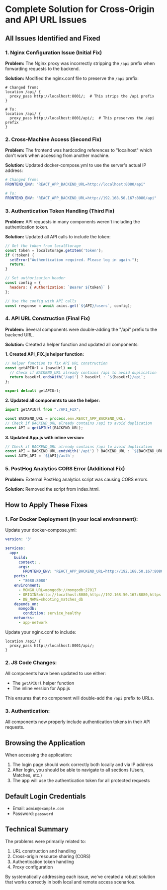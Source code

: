 # Complete Solution for Cross-Origin and API URL Issues

## All Issues Identified and Fixed

### 1. Nginx Configuration Issue (Initial Fix)

**Problem:** The Nginx proxy was incorrectly stripping the `/api` prefix when forwarding requests to the backend.

**Solution:** Modified the nginx.conf file to preserve the `/api` prefix:
```nginx
# Changed from:
location /api/ {
  proxy_pass http://localhost:8001/;  # This strips the /api prefix
}

# To:
location /api/ {
  proxy_pass http://localhost:8001/api/;  # This preserves the /api prefix
}
```

### 2. Cross-Machine Access (Second Fix)

**Problem:** The frontend was hardcoding references to "localhost" which don't work when accessing from another machine.

**Solution:** Updated docker-compose.yml to use the server's actual IP address:
```yaml
# Changed from:
FRONTEND_ENV: "REACT_APP_BACKEND_URL=http://localhost:8080/api"

# To:
FRONTEND_ENV: "REACT_APP_BACKEND_URL=http://192.168.50.167:8080/api"
```

### 3. Authentication Token Handling (Third Fix)

**Problem:** API requests in many components weren't including the authentication token.

**Solution:** Updated all API calls to include the token:
```javascript
// Get the token from localStorage
const token = localStorage.getItem('token');
if (!token) {
  setError("Authentication required. Please log in again.");
  return;
}

// Set authorization header
const config = {
  headers: { Authorization: `Bearer ${token}` }
};

// Use the config with API calls
const response = await axios.get(`${API}/users`, config);
```

### 4. API URL Construction (Final Fix)

**Problem:** Several components were double-adding the "/api" prefix to the backend URL.

**Solution:** Created a helper function and updated all components:

**1. Created API_FIX.js helper function:**
```javascript
// Helper function to fix API URL construction
const getAPIUrl = (baseUrl) => {
  // Check if BACKEND_URL already contains /api to avoid duplication
  return baseUrl.endsWith('/api') ? baseUrl : `${baseUrl}/api`;
};

export default getAPIUrl;
```

**2. Updated all components to use the helper:**
```javascript
import getAPIUrl from "./API_FIX";

const BACKEND_URL = process.env.REACT_APP_BACKEND_URL;
// Check if BACKEND_URL already contains /api to avoid duplication
const API = getAPIUrl(BACKEND_URL);
```

**3. Updated App.js with inline version:**
```javascript
// Check if BACKEND_URL already contains /api to avoid duplication
const API = BACKEND_URL.endsWith('/api') ? BACKEND_URL : `${BACKEND_URL}/api`;
const AUTH_API = `${API}/auth`;
```

### 5. PostHog Analytics CORS Error (Additional Fix)

**Problem:** External PostHog analytics script was causing CORS errors.

**Solution:** Removed the script from index.html.

## How to Apply These Fixes

### 1. For Docker Deployment (in your local environment):

Update your docker-compose.yml:
```yaml
version: '3'

services:
  app:
    build:
      context: .
      args:
        FRONTEND_ENV: "REACT_APP_BACKEND_URL=http://192.168.50.167:8080/api"
    ports:
      - "8080:8080"
    environment:
      - MONGO_URL=mongodb://mongodb:27017
      - ORIGINS=http://localhost:8080,http://192.168.50.167:8080,https://localhost:8080,https://192.168.50.167:8080,http://127.0.0.1:8080
      - DB_NAME=shooting_matches_db
    depends_on:
      mongodb:
        condition: service_healthy
    networks:
      - app-network
```

Update your nginx.conf to include:
```nginx
location /api/ {
  proxy_pass http://localhost:8001/api/;
}
```

### 2. JS Code Changes:

All components have been updated to use either:
- The `getAPIUrl` helper function
- The inline version for App.js

This ensures that no component will double-add the `/api` prefix to URLs.

### 3. Authentication:

All components now properly include authentication tokens in their API requests.

## Browsing the Application

When accessing the application:
1. The login page should work correctly both locally and via IP address
2. After login, you should be able to navigate to all sections (Users, Matches, etc.)
3. The app will use the authentication token for all protected requests

## Default Login Credentials

- Email: `admin@example.com`
- Password: `password`

## Technical Summary

The problems were primarily related to:
1. URL construction and handling
2. Cross-origin resource sharing (CORS)
3. Authentication token handling
4. Proxy configuration

By systematically addressing each issue, we've created a robust solution that works correctly in both local and remote access scenarios.
